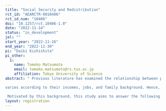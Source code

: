 ```yaml
---
title: "Social Security and Redistribution"
rct_id: "AEARCTR-0010406"
rct_id_num: "10406"
doi: "10.1257/rct.10406-1.0"
date: "2022-11-14"
status: "in_development"
jel: ""
start_year: "2022-11-16"
end_year: "2022-11-30"
pi: "Daiki Kishishita"
pi_other:
  1:
    name: Tomoko Matsumoto
    email: tomoko.matsumoto@rs.tus.ac.jp
    affiliation: Tokyo University of Science
abstract: " Previous literature has examined the relationship between people's future risk and their support for redistribution. However, people's risk 
varies according to their incomes, jobs, and family background. Hence, these discussion faces the difficulty to increase universal support regardless of people's socioeconomic background. One way to gain wide support for redistribution is to let people realize their own benefits from government policies regardless of their socioeconomic positions. Some welfare goods are given to the whole people although many people do not realize the fact. For example, although currently youth and middle-age people do not receive benefits from pension and medicare programs, all of them will gain benefits from the program when they become elder in the end.
 Motivated by this background, this study aims to answer the following question:  Does realizing such future benefits increase support for the social security system? Even though realizing their own future benefits, some may concern that they may not be able to receive benefits due to the government's bad financial management. Hence, we also examine the effect of fiscal unsustainability."
layout: registration
---
```


